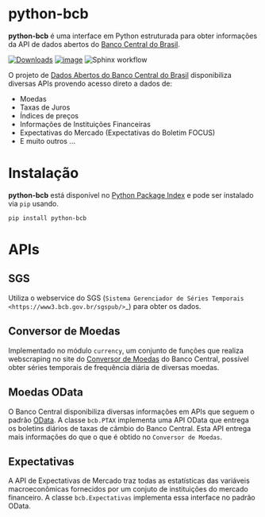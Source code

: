 # python-bcb

**python-bcb** é uma interface em Python estruturada para obter informações
da API de dados abertos do [Banco Central do Brasil](https://www.bcb.gov.br).

[![Downloads](https://img.shields.io/pypi/dm/python-bcb.svg)](https://pypi.python.org/pypi/python-bcb/)
[![image](https://img.shields.io/pypi/v/python-bcb.svg?color=green)](https://pypi.python.org/pypi/python-bcb/)
![Sphinx workflow](https://github.com/wilsonfreitas/python-bcb/actions/workflows/sphinx.yml/badge.svg)


O projeto de [Dados Abertos do Banco Central do Brasil](https://dadosabertos.bcb.gov.br/)
disponibiliza diversas APIs provendo acesso direto a dados de:

* Moedas
* Taxas de Juros
* Índices de preços
* Informações de Instituições Financeiras
* Expectativas do Mercado (Expectativas do Boletim FOCUS)
* E muito outros ...

# Instalação

**python-bcb** está disponível no [Python Package Index](https://pypi.org/project/python-bcb/) e pode ser instalado via `pip` usando.

```shell
pip install python-bcb
```

# APIs


## SGS
Utiliza o webservice do SGS
(`Sistema Gerenciador de Séries Temporais <https://www3.bcb.gov.br/sgspub/>`_)
para obter os dados.

## Conversor de Moedas

Implementado no módulo `currency`, um conjunto de funções que realiza webscraping
no site do [Conversor de Moedas](https://www.bcb.gov.br/conversao)
do Banco Central, possível obter séries temporais de frequência diária
de diversas moedas.

## Moedas OData

O Banco Central disponibiliza diversas informações em APIs que
seguem o padrão [OData](https://odata.org).
A classe `bcb.PTAX` implementa uma API OData que
entrega os boletins diários de taxas de câmbio do Banco Central.
Esta API entrega mais informações do que o que é obtido no
`Conversor de Moedas`.

## Expectativas

A API de Expectativas de Mercado traz todas as estatísticas das variáveis
macroeconômicas fornecidos por um conjuto de instituições do mercado
financeiro.
A classe `bcb.Expectativas` implementa essa interface no
padrão OData.
